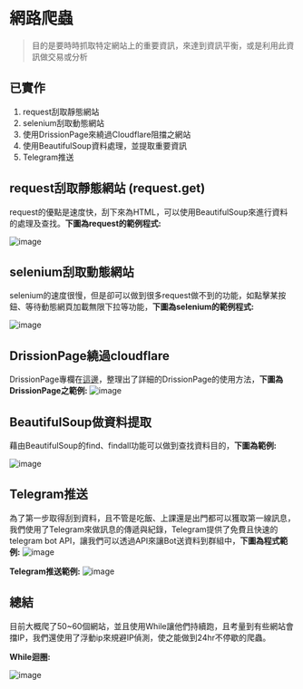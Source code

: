 # 網路爬蟲
> 目的是要時時抓取特定網站上的重要資訊，來達到資訊平衡，或是利用此資訊做交易或分析

## 已實作
1. request刮取靜態網站 
2. selenium刮取動態網站
3. 使用DrissionPage來繞過Cloudflare阻擋之網站
4. 使用BeautifulSoup資料處理，並提取重要資訊
5. Telegram推送

## request刮取靜態網站 (request.get)
request的優點是速度快，刮下來為HTML，可以使用BeautifulSoup來進行資料的處理及查找。**下圖為request的範例程式:**

![image](https://github.com/JulianLee310514065/SideProject--Akasha/assets/101493861/212d9400-10cc-4a6d-af17-a5c6af4dee94)


## selenium刮取動態網站 
selenium的速度很慢，但是卻可以做到很多request做不到的功能，如點擊某按鈕、等待動態網頁加載無限下拉等功能，**下圖為selenium的範例程式:**

![image](https://github.com/JulianLee310514065/SideProject--Akasha/assets/101493861/544f9895-5364-4093-a8d4-82847d4bcf28)


## DrissionPage繞過cloudflare
DrissionPage專欄在[這邊](https://github.com/JulianLee310514065/SideProject--Akasha/tree/main/Akasha%20-%20Web_scrapy_system/Akasha%20-%20Web_scrapy/DrissionPage)，整理出了詳細的DrissionPage的使用方法，**下圖為DrissionPage之範例:**
![image](https://github.com/JulianLee310514065/SideProject--Akasha/assets/101493861/6e879694-3dfa-4ee5-90c9-d524172838f8)


## BeautifulSoup做資料提取
藉由BeautifulSoup的find、findall功能可以做到查找資料目的，**下圖為範例:**

![image](https://github.com/JulianLee310514065/SideProject--Akasha/assets/101493861/72bbe2ef-aeb6-4949-95ad-a5a5d7ae6548)


## Telegram推送
為了第一步取得刮到資料，且不管是吃飯、上課還是出門都可以獲取第一線訊息，我們使用了Telegram來做訊息的傳遞與紀錄，Telegram提供了免費且快速的telegram bot API，讓我們可以透過API來讓Bot送資料到群組中，**下圖為程式範例:**
![image](https://github.com/JulianLee310514065/SideProject--Akasha/assets/101493861/7cb98a46-9875-4c12-8858-82d8c1557060)



**Telegram推送範例:**
![image](https://user-images.githubusercontent.com/101493861/197339555-97411ef0-ec56-4f47-9310-42fc4306a88d.png)

## 總結
目前大概爬了50~60個網站，並且使用While讓他們持續跑，且考量到有些網站會擋IP，我們還使用了浮動ip來規避IP偵測，使之能做到24hr不停歇的爬蟲。

**While迴圈:**

![image](https://user-images.githubusercontent.com/101493861/197339818-7971bd37-ef54-44be-b69a-1f9395b9838d.png)

